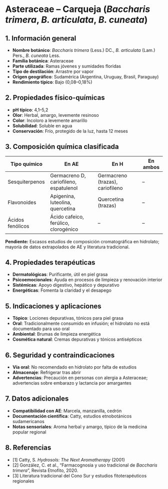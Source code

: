 # Asteraceae – Carqueja (*Baccharis trimera*, *B. articulata*, *B. cuneata*)

## 1. Información general
- **Nombre botánico**: *Baccharis trimera* (Less.) DC., *B. articulata* (Lam.) Pers., *B. cuneata* Less.
- **Familia botánica**: Asteraceae
- **Parte utilizada**: Ramas jóvenes y sumidades floridas
- **Tipo de destilación**: Arrastre por vapor
- **Origen geográfico**: Sudamérica (Argentina, Uruguay, Brasil, Paraguay)
- **Rendimiento típico**: Bajo (0,08–0,18%)

## 2. Propiedades físico-químicas
- **pH típico**: 4,1–5,2
- **Olor**: Herbal, amargo, levemente resinoso
- **Color**: Incoloro a levemente amarillo
- **Solubilidad**: Soluble en agua
- **Conservación**: Frío, protegido de la luz, hasta 12 meses

## 3. Composición química clasificada
| Tipo químico     | En AE                                  | En H                             | En ambos         |
|-----------------|-----------------------------------------|-----------------------------------|------------------|
| Sesquiterpenos  | Germacreno D, cariofileno, espatulenol | Germacreno (trazas), cariofileno | –                |
| Flavonoides     | Apigenina, luteolina, quercetina        | Quercetina (trazas)               | –                |
| Ácidos fenólicos| Ácido cafeico, ferúlico, clorogénico    | –                                 | –                |

**Pendiente:** Escasos estudios de composición cromatográfica en hidrolato; mayoría de datos extrapolados de AE y literatura tradicional.

## 4. Propiedades terapéuticas
- **Dermatológicas**: Purificante, útil en piel grasa
- **Psicoemocionales**: Ayuda en procesos de limpieza y renovación interior
- **Sistémicas**: Apoyo digestivo, hepático y depurativo
- **Energéticas**: Fomenta la claridad y el desapego

## 5. Indicaciones y aplicaciones
- **Tópico**: Lociones depurativas, tónicos para piel grasa
- **Oral**: Tradicionalmente consumido en infusión; el hidrolato no está documentado para uso oral
- **Ambiental**: Brumas de limpieza energética
- **Cosmética natural**: Cremas depurativas y tónicos antisépticos

## 6. Seguridad y contraindicaciones
- **Vía oral**: No recomendado en hidrolato por falta de estudios
- **Almacenaje**: Refrigerar tras abrir
- **Advertencias**: Precaución en personas con alergia a Asteraceae; advertencias sobre embarazo y lactancia por amargantes

## 7. Datos adicionales
- **Compatibilidad con AE**: Marcela, manzanilla, cedrón
- **Documentación científica**: Catty, estudios etnobotánicos sudamericanos
- **Notas sensoriales**: Aroma herbal y amargo, típico de la medicina popular regional

## 8. Referencias
- [1] Catty, S. *Hydrosols: The Next Aromatherapy* (2001)
- [2] González, C. et al., “Farmacognosia y uso tradicional de *Baccharis trimera*”, Revista Etnofito, 2020.
- [3] Literatura tradicional del Cono Sur y estudios fitoterapéuticos regionales

